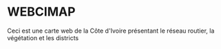 # WEBCIMAP
Ceci est une carte web de la Côte d'Ivoire présentant le réseau routier, la végétation et les districts
